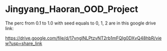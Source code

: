 # Jingyang_Haoran_OOD_Project

The perc from 0.1 to 1.0 with seed equals to 0, 1, 2 are in this google drive link:

https://drive.google.com/file/d/17vnglNLPtzvNT2rb1mFQIg0DXvQ48hbR/view?usp=share_link
